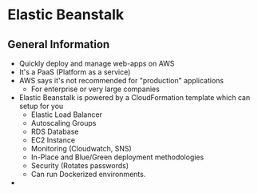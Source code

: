 # Elastic Beanstalk

## General Information

- Quickly deploy and manage web-apps on AWS
- It's a PaaS (Platform as a service)
- AWS says it's not recommended for "production" applications
	- For enterprise or very large companies
- Elastic Beanstalk is powered by a CloudFormation template which can setup for you
	- Elastic Load Balancer
	- Autoscaling Groups
	- RDS Database
	- EC2 Instance
	- Monitoring (Cloudwatch, SNS)
	- In-Place and Blue/Green deployment methodologies
	- Security (Rotates passwords)
	- Can run Dockerized environments.
- 